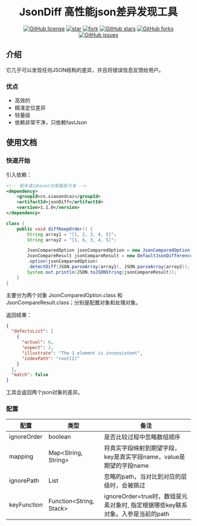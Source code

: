<h1 style="text-align: center">JsonDiff 高性能json差异发现工具</h1>
<div style="text-align: center">

[![GitHub license](https://img.shields.io/github/license/local-li/jsonDiff)](https://github.com/local-li/jsonDiff/blob/master/LICENSE)
[![star](https://gitee.com/local-li/json-diff/badge/star.svg?theme=white)](https://gitee.com/local-li/json-diff/stargazers)
<a href='https://gitee.com/local-li/json-diff/members'><img src='https://gitee.com/local-li/json-diff/badge/fork.svg?theme=white' alt='fork'></img></a>
[![GitHub stars](https://img.shields.io/github/stars/local-li/jsonDiff)](https://github.com/local-li/jsonDiff/stargazers)
[![GitHub forks](https://img.shields.io/github/forks/local-li/jsonDiff)](https://github.com/local-li/jsonDiff/network)
[![GitHub issues](https://img.shields.io/github/issues/local-li/jsonDiff)](https://github.com/local-li/jsonDiff/issues)

</div>

## 介绍

它几乎可以发现任何JSON结构的差异，并且将错误信息反馈给用户。

### 优点

- 高效的
- 精准定位差异
- 轻量级
- 依赖非常干净，只依赖fastJson





## 使用文档

### 快速开始

引入依赖：
```xml
<!-- 版本请以maven仓库最版为准 -->
<dependency>
    <groupId>cn.xiaoandcai</groupId>
    <artifactId>jsonDiff</artifactId>
    <version>1.1.0</version>
</dependency>
```

```java
class {
    public void diffKeepOrder() {
        String array1 = "[1, 2, 3, 4, 5]";
        String array2 = "[1, 6, 3, 4, 5]";

        JsonComparedOption jsonComparedOption = new JsonComparedOption().setIgnoreOrder(true);
        JsonCompareResult jsonCompareResult = new DefaultJsonDifference()
        .option(jsonComparedOption)
        .detectDiff(JSON.parseArray(array1), JSON.parseArray(array2));
        System.out.println(JSON.toJSONString(jsonCompareResult));
    }
}
```

主要分为两个对象 JsonComparedOption.class 和 JsonCompareResult.class；分别是配置对象和处理对象。

返回结果：

```json
{
  "defectsList": [
    {
      "actual": 6,
      "expect": 2,
      "illustrate": "The 1 element is inconsistent",
      "indexPath": "root[1]"
    }
  ],
  "match": false
}
```

工具会返回两个json对象的差异。



### 配置

| 配置        | 类型                            | 备注                                                         |
| ----------- | ------------------------------- | ------------------------------------------------------------ |
| ignoreOrder | boolean                         | 是否比较过程中忽略数组顺序                                   |
| mapping     | Map<String, String>             | 将真实字段映射到期望字段，key是真实字段name，value是期望的字段name |
| ignorePath  | List<String>                    | 忽略的path，当对比到对应的层级时，会被跳过                   |
| keyFunction | Function<String, Stack<String>> | ignoreOrder=true时，数组是元素对象时, 指定根据哪些key联系对象。入参是当前的path |



